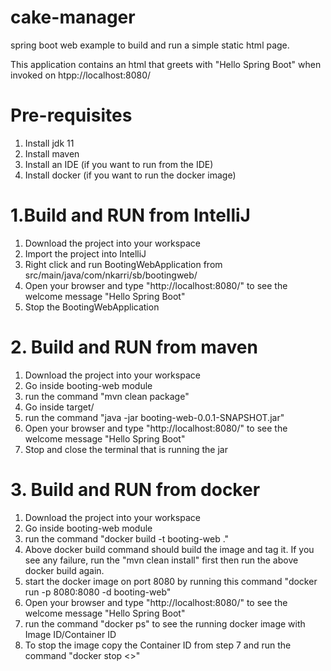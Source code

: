 # cake-manager
spring boot web example to build and run a simple static html page.

This application contains an html that greets with "Hello Spring Boot" when invoked on htpp://localhost:8080/

# Pre-requisites
1. Install jdk 11
2. Install maven
3. Install an IDE (if you want to run from the IDE)
4. Install docker (if you want to run the docker image)

# 1.Build and RUN from IntelliJ
1. Download the project into your workspace
2. Import the project into IntelliJ
3. Right click and run BootingWebApplication from src/main/java/com/nkarri/sb/bootingweb/
4. Open your browser and type "http://localhost:8080/" to see the welcome message "Hello Spring Boot"
5. Stop the BootingWebApplication

# 2. Build and RUN from maven
1. Download the project into your workspace
2. Go inside booting-web module
3. run the command "mvn clean package"
4. Go inside target/
5. run the command "java -jar booting-web-0.0.1-SNAPSHOT.jar"
6. Open your browser and type "http://localhost:8080/" to see the welcome message "Hello Spring Boot"
7. Stop and close the terminal that is running the jar

# 3. Build and RUN from docker
1. Download the project into your workspace
2. Go inside booting-web module
3. run the command "docker build -t booting-web ."
4. Above docker build command should build the image and tag it. If you see any failure, run the "mvn clean install" first then run the above docker build again.
5. start the docker image on port 8080 by running this command "docker run -p 8080:8080 -d booting-web"
6. Open your browser and type "http://localhost:8080/" to see the welcome message "Hello Spring Boot"
7. run the command "docker ps" to see the running docker image with Image ID/Container ID
8. To stop the image copy the Container ID from step 7 and run the command "docker stop <<Cotainer ID>>"